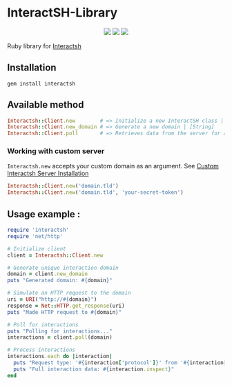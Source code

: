 
# InteractSH-Library

<p align="center">
    <a href="https://opensource.org/licenses/MIT"><img src="https://img.shields.io/badge/license-MIT-_red.svg"></a>
    <a href="#"><img src="https://img.shields.io/badge/gem-v1.0.0-blue"></a>
    <a href="https://codeclimate.com/github/JoshuaMart/Interactsh-Library/maintainability"><img src="https://api.codeclimate.com/v1/badges/1d0e883c2d4af5834a0a/maintainability" /></a>
</p>

Ruby library for [Interactsh](https://github.com/projectdiscovery/interactsh)

## Installation
```
gem install interactsh
```

## Available method
```ruby
Interactsh::Client.new        # => Initialize a new InteractSH class | [Object]
Interactsh::Client.new_domain # => Generate a new domain | [String]
Interactsh::Client.poll       # => Retrieves data from the server for a specific domain | [Hash]
```

### Working with custom server
`Interactsh.new` accepts your custom domain as an argument. See [Custom Interactsh Server Installation](https://github.com/projectdiscovery/interactsh#interactsh-server)
```ruby
Interactsh::Client.new('domain.tld')
Interactsh::Client.new('domain.tld', 'your-secret-token')
```

## Usage example :
```ruby
require 'interactsh'
require 'net/http'

# Initialize client
client = Interactsh::Client.new

# Generate unique interaction domain
domain = client.new_domain
puts "Generated domain: #{domain}"

# Simulate an HTTP request to the domain
uri = URI("http://#{domain}")
response = Net::HTTP.get_response(uri)
puts "Made HTTP request to #{domain}"

# Poll for interactions
puts "Polling for interactions..."
interactions = client.poll(domain)

# Process interactions
interactions.each do |interaction|
  puts "Request type: '#{interaction['protocol']}' from '#{interaction['remote-address']}' at #{interaction['timestamp']}"
  puts "Full interaction data: #{interaction.inspect}"
end
```
